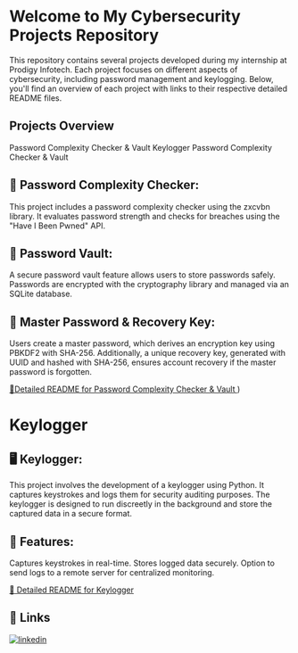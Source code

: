 # Welcome to My Cybersecurity Projects Repository

This repository contains several projects developed during my internship at Prodigy Infotech. Each project focuses on different aspects of cybersecurity, including password management and keylogging. Below, you'll find an overview of each project with links to their respective detailed README files.

## Projects Overview
Password Complexity Checker & Vault
Keylogger
Password Complexity Checker & Vault
## 🔐 Password Complexity Checker:
This project includes a password complexity checker using the zxcvbn library. It evaluates password strength and checks for breaches using the "Have I Been Pwned" API.

## 🔏 Password Vault:
A secure password vault feature allows users to store passwords safely. Passwords are encrypted with the cryptography library and managed via an SQLite database.

## 🔑 Master Password & Recovery Key:
Users create a master password, which derives an encryption key using PBKDF2 with SHA-256. Additionally, a unique recovery key, generated with UUID and hashed with SHA-256, ensures account recovery if the master password is forgotten.

[📄Detailed README for Password Complexity Checker & Vault ](https://github.com/AymenBoukadida/Prodigy-Infotech-CS-Tasks/blob/main/Task-3-Password-ComplexityChecker%2BVault/README%20(1).md))


# Keylogger
## 🖥️ Keylogger:
This project involves the development of a keylogger using Python. It captures keystrokes and logs them for security auditing purposes. The keylogger is designed to run discreetly in the background and store the captured data in a secure format.

## 🔧 Features:

Captures keystrokes in real-time.
Stores logged data securely.
Option to send logs to a remote server for centralized monitoring.

[📄 Detailed README for Keylogger ]([https://katherineoelsner.com/](https://github.com/AymenBoukadida/Prodigy-Infotech-CS-Tasks/blob/main/Task-4-Keylogger/README%20(1).md))
## 🔗 Links

[![linkedin](https://img.shields.io/badge/linkedin-0A66C2?style=for-the-badge&logo=linkedin&logoColor=white)](https://www.linkedin.com/in/aymen-boukadida-869b19256)

